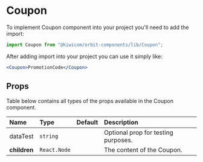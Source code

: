 # Coupon

To implement Coupon component into your project you'll need to add the import:

```jsx
import Coupon from "@kiwicom/orbit-components/lib/Coupon";
```

After adding import into your project you can use it simply like:

```jsx
<Coupon>PromotionCode</Coupon>
```

## Props

Table below contains all types of the props available in the Coupon component.

| Name         | Type         | Default | Description                         |
| :----------- | :----------- | :------ | :---------------------------------- |
| dataTest     | `string`     |         | Optional prop for testing purposes. |
| **children** | `React.Node` |         | The content of the Coupon.          |

